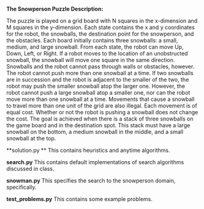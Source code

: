 **The Snowperson Puzzle Description:**

The puzzle is played on a grid board with N squares in the x-dimension and M squares in the y-dimension.
Each state contains the x and y coordinates for the robot, the snowballs, the destination point for the snowperson, and the obstacles.
Each board initially contains three snowballs: a small, medium, and large snowball.
From each state, the robot can move Up, Down, Left, or Right. If a robot moves to the location of an unobstructed snowball, the snowball will move one square in the same direction. Snowballs and the robot cannot pass through walls or obstacles, however.
The robot cannot push more than one snowball at a time. If two snowballs are in succession and the robot is adjacent to the smaller of the two, the robot may push the smaller snowball atop the larger one. However, the robot cannot push a large snowball atop a smaller one, nor can the robot move more than one snowball at a time. Movements that cause a snowball to travel more than one unit of the grid are also illegal.
Each movement is of equal cost. Whether or not the robot is pushing a snowball does not change the cost.
The goal is achieved when there is a stack of three snowballs on the game board and in the destination spot. This stack must have a large snowball on the bottom, a medium snowball in the middle, and a small snowball at the top.

**solution.py	**
This contains heuristics and anytime algorithms.

**search.py**
This contains default implementations of search algorithms discussed in class.

**snowman.py**
This specifies the search to the snowperson domain, specifically.

**test_problems.py**
This contains some example problems.
